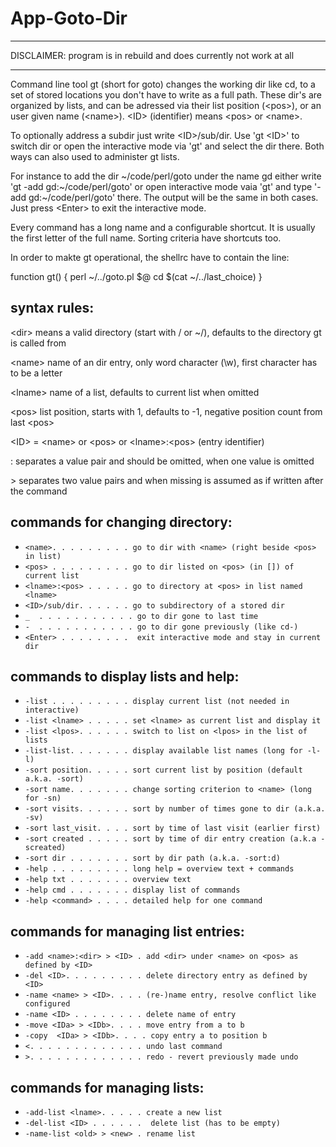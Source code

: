 
# App-Goto-Dir

- - -

DISCLAIMER: program is in rebuild and does currently not work at all

- - -

  Command line tool gt (short for goto) changes the working dir like cd,
  to a set of stored locations you don't have to write as a full path.
  These dir's are organized by lists, and can be adressed via their
  list position (&lt;pos>), or an user given name (&lt;name>).
  &lt;ID> (identifier) means &lt;pos> or &lt;name>.

  To optionally address a subdir just write &lt;ID>/sub/dir.
  Use 'gt &lt;ID>' to switch dir or open the interactive mode via 'gt' and
  select the dir there. Both ways can also used to administer gt lists.

  For instance to add the dir ~/code/perl/goto under the name gd either
  write 'gt -add gd:~/code/perl/goto' or open interactive mode vaia 'gt'
  and type '-add gd:~/code/perl/goto' there. The output will be the same in both
  cases. Just press &lt;Enter> to exit the interactive mode.

  Every command has a long name and a configurable shortcut.
  It is usually the first letter of the full name. 
  Sorting criteria have shortcuts too.
  
  In order to makte gt operational, the shellrc have to contain the line:

  function gt() { perl ~/../goto.pl \$@ cd $\(cat ~/../last_choice) }

## syntax rules:


&lt;dir> means a valid directory (start with / or ~/), defaults to the directory gt is called from

&lt;name> name of an dir entry, only word character (\w), first character has to be a letter

&lt;lname> name of a list, defaults to current list when omitted

&lt;pos> list position, starts with 1, defaults to -1, negative position count from last &lt;pos>

&lt;ID> = &lt;name> or &lt;pos> or &lt;lname>:&lt;pos> (entry identifier)

: separates a value pair and should be omitted, when one value is omitted

&gt; separates two value pairs and when missing is assumed as if written after the command


## commands for changing directory:

- `<name>. . . . . . . . . go to dir with <name> (right beside <pos> in list)`
- `<pos> . . . . . . . . . go to dir listed on <pos> (in []) of current list`
- `<lname>:<pos> . . . . . go to directory at <pos> in list named <lname>`
- `<ID>/sub/dir. . . . . . go to subdirectory of a stored dir`
- `_  . . . . . . . . . . . go to dir gone to last time`
- `-  . . . . . . . . . . . go to dir gone previously (like cd-)`
- `<Enter> . . . . . . . .  exit interactive mode and stay in current dir`

## commands to display lists and help:
- `-list . . . . . . . . . display current list (not needed in interactive)`
- `-list <lname> . . . . . set <lname> as current list and display it`
- `-list <lpos>. . . . . . switch to list on <lpos> in the list of lists`
- `-list-list. . . . . . . display available list names (long for -l-l)`
- `-sort position. . . . . sort current list by position (default a.k.a. -sort)`
- `-sort name. . . . . . . change sorting criterion to <name> (long for -sn)`
- `-sort visits. . . . . . sort by number of times gone to dir (a.k.a. -sv)`
- `-sort last_visit. . . . sort by time of last visit (earlier first)`
- `-sort created . . . . . sort by time of dir entry creation (a.k.a -screated)`
- `-sort dir . . . . . . . sort by dir path (a.k.a. -sort:d)`
- `-help . . . . . . . . . long help = overview text + commands`
- `-help txt . . . . . . . overview text`
- `-help cmd . . . . . . . display list of commands`
- `-help <command> . . . . detailed help for one command`

## commands for managing list entries:

                
- `-add <name>:<dir> > <ID> . add <dir> under <name> on <pos> as defined by <ID>`
- `-del <ID>. . . . . . . . . delete directory entry as defined by <ID>`
- `-name <name> > <ID>. . . . (re-)name entry, resolve conflict like configured`
- `-name <ID> . . . . . . . . delete name of entry`
- `-move <IDa> > <IDb>. . . . move entry from a to b`
- `-copy  <IDa> > <IDb>. . . . copy entry a to position b`
- `<. . . . . . . . . . . . . undo last command`
- `>. . . . . . . . . . . . . redo - revert previously made undo`



## commands for managing lists:

- `-add-list <lname>. . . . . create a new list`
- `-del-list <ID> . . . . . .  delete list (has to be empty)`
- `-name-list <old> > <new> . rename list`


